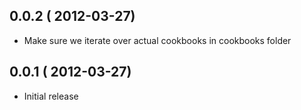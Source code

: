 ## 0.0.2 ( 2012-03-27)

* Make sure we iterate over actual cookbooks in cookbooks folder

## 0.0.1 ( 2012-03-27)

* Initial release